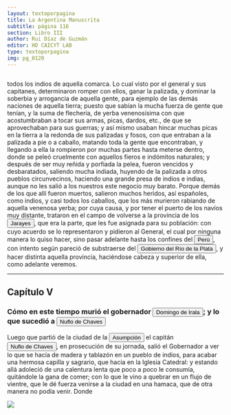 ```yaml
---
layout: textoporpagina
title: La Argentina Manuscrita
subtitle: página 116
section: Libro III
author: Rui Díaz de Guzmán
editor: HD CAICYT LAB
type: textoporpagina
img: pg_0120
---
```


<div class="row">
    <div class="column">
<p>todos los indios de aquella comarca. Lo cual visto por el general y sus capitanes, determinaron romper con ellos, ganar la palizada, y dominar la soberbia y arrogancia de aquella gente, para ejemplo de las demás naciones de aquella tierra; puesto que sabían la mucha fuerza de gente que tenían, y la suma de flechería, de yerba venenosísima con que acostumbraban a tocar sus armas, picas, dardos, etc., de que se aprovechaban para sus guerras; y así mismo usaban hincar muchas picas en la tierra a la redonda de sus palizadas y fosos, con que entraban a la palizada a pie o a caballo, matando toda la gente que encontraban, y llegando a ella la rompieron por muchas partes hasta meterse dentro, donde se peleó cruelmente con aquellos fieros e indómitos naturales; y después de ser muy reñida y porfiada la pelea, fueron vencidos y desbaratados, saliendo mucha indiada, huyendo de la palizada a otros pueblos circunvecinos, haciendo una grande presa de indios e indias, aunque no les salió a los nuestros este negocio muy barato. Porque demás de los que allí fueron muertos, salieron muchos heridos, así españoles, como indios, y casi todos los caballos, que los más murieron rabiando de aquella venenosa yerba; por cuya causa, y por tener el puerto de los navíos muy distante, trataron en el campo de volverse a la provincia de los <button class="balloon" data-balloon-pos="up" data-balloon-length="large" data-balloon="Los guató (una sociedad nativa que habiataba el Gran Pantanal) eran habitualmente referidos en las fuentes coloniales como Xarajes.">Jarayes</button>, que era la parte, que les fue asignada para su población: con cuyo acuerdo se lo representaron y pidieron al General, el cual por ninguna manera lo quiso hacer, sino pasar adelante hasta los confines del <a href="https://recogito.pelagios.org/document/wzqxhk0h3vpikm/part/1/edit#e71a5119-c8a2-4181-b74a-ca3f9dfcbca9" target="_blank"><button class="balloon" data-balloon-pos="up" data-balloon-length="large" data-balloon="Entendido como virreinato del Perú.">Perú</button></a>, con intento según pareció de substraerse del <a href="https://recogito.pelagios.org/document/wzqxhk0h3vpikm/part/1/edit#2c0c12f9-629f-4227-82d9-04102805f6ee" target="_blank"><button class="balloon" data-balloon-pos="up" data-balloon-length="large" data-balloon="Refiere a la Provincia del Río de la Plata, un espacio creado a partir de las capitulaciones que firmó el primer adelantado Pedro de Mendoza con Carlos I en 1534.La misma limitaba al norte con los territorios otorgados a Diego de Almagro, ocupando una franja que se extendería entre el Mar del Sur y el Mar Océano Austral. La exploración y ocupación efectiva del terreno delimitarían el espacio de la provincia del Río de la Plata al sector atlántico y específicamente, al eje fluvial Paraná-Plata.">Gobierno del Río de la Plata</button></a>, y hacer distinta aquella provincia, haciéndose cabeza y superior de ella, como adelante veremos.</p><hr><h2>Capítulo V</h2><h3>Cómo en este tiempo murió el gobernador <button class="balloon" data-balloon-pos="up" data-balloon-length="large" data-balloon="Domingo Martínez de Irala (Vergara de la Hermandad de Guipúzcoa, Corona de Castilla, 1509 - Asunción del Paraguay, Virreinato del Perú, 3 de octubre de 1556) fue un conquistador, explorador y colonizador español que como lugarteniente de Juan de Ayolas quien lo nombrara interinamente hasta que regresara como teniente de gobernador de La Candelaria en 1537, luego lo sería de hecho, y posteriormente elegido por el pueblo según real cédula, como teniente de gobernador general de Asunción.Ocupó tres veces el cargo de gobernador interino del Río de la Plata y del Paraguay, en los períodos de 1539 a 1542, de 1544 hasta 1548 y por último desde 1549. El emperador Carlos V lo nombraría definitivamente como titular en el cargo gubernamental en el año 1555, que lo ostentaría hasta su fallecimiento.En 1543 fundó en el Chaco Boreal el Puerto de los Reyes, a orillas del río Paraguay y del pantano de los Jarayes, sobre las costas de la laguna La Gaiba.">Domingo de Irala</button>; y lo que sucedió a <button class="balloon" data-balloon-pos="up" data-balloon-length="large" data-balloon="Ñuflo de Chaves nació en Santa Cruz de la Sierra, de Extremadura, en 1518. Llegó a territorio americano con el segundo adelantado del Río de la Plata, Don Alvar Núñez Cabeza de Vaca. Cuando la flota llega al puerto de Santa Catalina en el año 1541, ya ostentaba el grado de Capitán. Cuando el gobernador Martínez de Irala le encomienda fundar al norte de Asunción, Chaves se convierte así en General. El 26 de febrero de 1561 fundó Santa Cruz de la Sierra a orillas del arroyo Sutó. Después de fundada Santa Cruz de la Sierra, Ñuflo de Chaves se dirige a Asunción, en 1564,  para recoger a su familia. En 1550 se había casado con Doña Elvira Manrique, hija de don Francisco de Mendoza, gobernador del Río de la Plata, con quien tuvo cinco hijos: Francisco y Alvaro, ambos militares; María, Catalina y Elvira; las dos menores monjas y la mayor se casó en 1574 con un soldado de apellido Ossorio. El nieto de Ñuflo, Cap. Francisco Ossorio de Chaves, estuvo como Alcalde durante la traslación de  la ciudad, hasta su asiento definitivo a orillas del Piraí (1621).">Nuflo de Chaves</button></h3><p>Luego que partió de la ciudad de la <a href="https://recogito.pelagios.org/document/wzqxhk0h3vpikm/part/1/edit#22f22994-52bb-4bba-ba56-814431add5e3" target="_blank"><button class="balloon" data-balloon-pos="up" data-balloon-length="large" data-balloon="Asunción del Paraguay.">Asumpción</button></a> el capitán <button class="balloon" data-balloon-pos="up" data-balloon-length="large" data-balloon="Ñuflo de Chaves nació en Santa Cruz de la Sierra, de Extremadura, en 1518. Llegó a territorio americano con el segundo adelantado del Río de la Plata, Don Alvar Núñez Cabeza de Vaca. Cuando la flota llega al puerto de Santa Catalina en el año 1541, ya ostentaba el grado de Capitán. Cuando el gobernador Martínez de Irala le encomienda fundar al norte de Asunción, Chaves se convierte así en General. El 26 de febrero de 1561 fundó Santa Cruz de la Sierra a orillas del arroyo Sutó. Después de fundada Santa Cruz de la Sierra, Ñuflo de Chaves se dirige a Asunción, en 1564,  para recoger a su familia. En 1550 se había casado con Doña Elvira Manrique, hija de don Francisco de Mendoza, gobernador del Río de la Plata, con quien tuvo cinco hijos: Francisco y Alvaro, ambos militares; María, Catalina y Elvira; las dos menores monjas y la mayor se casó en 1574 con un soldado de apellido Ossorio. El nieto de Ñuflo, Cap. Francisco Ossorio de Chaves, estuvo como Alcalde durante la traslación de  la ciudad, hasta su asiento definitivo a orillas del Piraí (1621).">Nuflo de Chaves</button>, en prosecución de su jornada, salió el Gobernador a ver lo que se hacía de madera y tablazón en un pueblo de indios, para acabar una hermosa capilla y sagrario, que hacia en la Iglesia Catedral: y estando allá adoleció de una calentura lenta que poco a poco le consumía, quitándole la gana de comer; con lo que le vino a quebrar en un flujo de vientre, que le dé fuerza venirse a la ciudad en una hamaca, que de otra manera no podía venir. Donde </p></div>

<div class="column">
<a href="{{site.baseurl}}/assets/img/argentina_manuscrita/{{page.img}}.jpg"><img src="{{site.baseurl}}/assets/img/argentina_manuscrita/{{page.img}}.jpg"></a>
    </div>
</div>